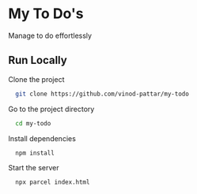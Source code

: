 
# My To Do's

Manage to do effortlessly


## Run Locally

Clone the project

```bash
  git clone https://github.com/vinod-pattar/my-todo
```

Go to the project directory

```bash
  cd my-todo
```

Install dependencies

```bash
  npm install
```

Start the server

```bash
  npx parcel index.html
```
